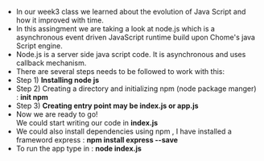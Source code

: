 <ul>
<li>In our week3 class we learned about the evolution of Java Script and how it improved with time.
</li>
<li>
In this assingment we are taking a look at node.js which is a asynchronous event driven JavaScript runtime build upon Chome's java Script engine. 
</li>
<li>
Node.js is a server side java script code. It is asynchronous and uses callback mechanism. 
</li>
<li>
There are several steps needs to be followed to work with this:
</li>
<li>
Step 1) <b>Installing node js 
</b></li>

<li>
Step 2) Creating a directory and initializing npm (node package manger) : <b> init npm
</b></li>

<li>
Step 3) <b>Creating entry point may be index.js or app.js
</b></li>

<li>Now we are ready to go! <br>
We could start writing our code in <b> index.js</b> </li>

<li>We could also install dependencies using npm , I have installed a frameword express : <b>npm install express --save </b>  </li>

<li>
To run the app type in : <b>node index.js</b>
</li>
</ul>
